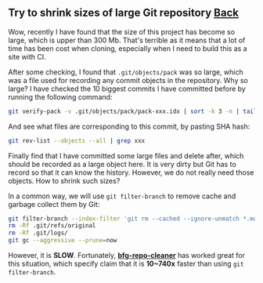 ## Try to shrink sizes of large Git repository [Back](../git.md)

Wow, recently I have found that the size of this project has become so large, which is upper than 300 Mb. That's terrible as it means that a lot of time has been cost when cloning, especially when I need to build this as a site with CI.

After some checking, I found that `.git/objects/pack` was so large, which was a file used for recording any commit objects in the repository. Why so large? I have checked the 10 biggest commits I have committed before by running the following command:

```bash
git verify-pack -v .git/objects/pack/pack-xxx.idx | sort -k 3 -n | tail -10
```

And see what files are corresponding to this commit, by pasting SHA hash:

```bash
git rev-list --objects --all | grep xxx
```

Finally find that I have committed some large files and delete after, which should be recorded as a large object here. It is very dirty but Git has to record so that it can know the history. However, we do not really need those objects. How to shrink such sizes?

In a common way, we will use `git filter-branch` to remove cache and garbage collect them by Git:

```bash
git filter-branch --index-filter 'git rm --cached --ignore-unmatch *.mov' -- --all
rm -Rf .git/refs/original
rm -Rf .git/logs/
git gc --aggressive --prune=now
```

However, it is **SLOW**. Fortunately, [**bfg-repo-cleaner**](https://rtyley.github.io/bfg-repo-cleaner/) has worked great for this situation, which specify claim that it is **10~740x** faster than using `git filter-branch`.
